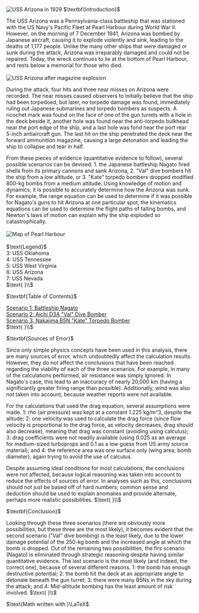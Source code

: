 <html>
<head>
<title>CSI Project - Main</title>
<script type="text/x-mathjax-config">
  MathJax.Hub.Config({tex2jax: {inlineMath: [['$','$'], ['\\(','\\)']]}});
</script>
<script type="text/javascript" async
  src="https://cdn.mathjax.org/mathjax/latest/MathJax.js?config=TeX-AMS_CHTML">
</script>
</head>
<body>
<img src="https://upload.wikimedia.org/wikipedia/commons/1/11/Arizona_%28BB39%29_Port_Bow%2C_Underway_-_NARA_-_5900075_-_1930.jpg" alt="USS Arizona in 1929">
$\textbf{Introduction}$
<p>
The USS Arizona was a Pennsylvania-class battleship that was stationed with the US Navy's Pacific Fleet at Pearl Harbour during World War II. However, on the morning of 7 December 1941, Arizona was bombed by Japanese aircraft, causing it to explode violently and sink, leading to the deaths of 1,177 people. Unlike the many other ships that were damaged or sunk during the attack, Arizona was irreparably damaged and could not be repaired. Today, the wreck continues to lie at the bottom of Pearl Harbour, and rests below a memorial for those who died.<br><br>
<img src="https://upload.wikimedia.org/wikipedia/commons/0/09/The_USS_Arizona_%28BB-39%29_burning_after_the_Japanese_attack_on_Pearl_Harbor_-_NARA_195617_-_Edit.jpg" alt="USS Arizona after magazine explosion">
</p>
<p>
During the attack, four hits and three near misses on Arizona were recorded. The near misses caused observers to initially believe that the ship had been torpedoed, but later, no torpedo damage was found, immediately ruling out Japanese submarines and torpedo bombers as suspects. A ricochet mark was found on the face of one of the gun turrets with a hole in the deck beside it, another hole was found near the anti-torpedo bulkhead near the port edge of the ship, and a last hole was fond near the port rear 5-inch antiaircraft gun. The last hit on the ship penetrated the deck near the forward ammunition magazine, causing a large detonation and leading the ship to collapse and tear in half.
</p>
<p>
From these pieces of evidence (quantitative evidence to follow), several possible scenarios can be devised: 1. the Japanese battleship Nagato fired shells from its primary cannons and sank Arizona, 2. "Val" dive bombers hit the ship from a low altitude, or 3. "Kate" torpedo bombers dropped modified 800-kg bombs from a medium altitude. Using knowledge of motion and dynamics, it is possible to accurately determine how the Arizona was sunk. For example, the range equation can be used to determine if it was possible for Nagato's guns to hit Arizona at one particular spot, the kinematics equations can be used to determine the flight paths of falling bombs, and Newton's laws of motion can explain why the ship exploded so catastrophically.<br><br>
<img src="https://upload.wikimedia.org/wikipedia/commons/4/4e/Pearlmap2.png" alt="Map of Pearl Harbour"><br><br>
$\text{Legend}$<br>
3: USS Oklahoma<br>
4: USS Tennessee<br>
5: USS West Virginia<br>
6: USS Arizona<br>
7: USS Nevada<br>
$\text{ }\\$
</p>
$\textbf{Table of Contents}$
<p>
<a href="https://jchenrgss.github.io/scenario1.html">Scenario 1: Battleship Nagato</a><br>
<a href="https://jchenrgss.github.io/scenario2.html">Scenario 2: Aichi D3A "Val" Dive Bomber</a><br>
<a href="https://jchenrgss.github.io/scenario3.html">Scenario 3: Nakajima B5N "Kate" Torpedo Bomber</a><br>
$\text{ }\\$
</p>
$\textbf{Sources of Error}$
<p>
Since only simple physics concepts have been used in this analysis, there are many sources of error, which undoubtedly affect the calculation results. However, they do not affect the conclusions that have been reached regarding the viability of each of the three scenarios. For example, in many of the calculations performed, air resistance was simply ignored. In Nagato's case, this lead to an inaccuracy of nearly 20,000 km (having a significantly greater firing range than possible). Additionally, wind was also not taken into account, because weather reports were not available.
</p>
<p>
For the calculations that used the drag equation, several assumptions were made. 1: rho (air pressure) was kept at a constant 1.225 kg/m^3, despite the alitude; 2: one velocity was used to calculate the drag force (since flow velocity is proportional to the drag force, as velocity decreases, drag should also decrease), meaning that drag was constant (avoiding using calculus); 3: drag coefficients were not readily available (using 0.025 as an average for medium-sized turboprops and 0.1 as a low guess from US army source material); and 4: the reference area was one surface only (wing area; bomb diameter), again trying to avoid the use of calculus.
</p>
<p>
Despite assuming ideal conditions for most calculations, the conclusions were not affected, because logical reasoning was taken into account to reduce the effects of sources of error. In analyses such as this, conclusions should not just be based off of hard numbers; common sense and deduction should be used to explain anomalies and provide alternate, perhaps more realistic possibilities.
$\text{ }\\$
</p>
$\textbf{Conclusion}$
<p>
Looking through these three scenarios (there are obviously more possibilities, but these three are the most likely), it becomes evident that the second scenario ("Val" dive bombing) is the least likely, due to the lower damage potential of the 250-kg bomb and the increased angle at which the bomb is dropped. Out of the remaining two possibilities, the firs scenario (Nagato) is eliminated through strategic reasoning despite having similar quantitative evidence. The last scenario is the most likely (and indeed, the correct one), because of several different reasons. 1: the bomb has enough destructive potential; 2: the bomb hit the deck at an appropriate angle to detonate beneath the gun turret; 3: there were many B5Ns in the sky during the attack; and 4: Mid-altitude bombing has the least amount of risk involved.
$\text{ }\\$
</p>
$\text{Math written with }\LaTeX$
</body>
</html>
